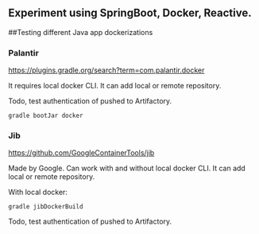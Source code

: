 ## Experiment using SpringBoot, Docker, Reactive.

##Testing different Java app dockerizations

### Palantir

https://plugins.gradle.org/search?term=com.palantir.docker

It requires local docker CLI.
It can add local or remote repository.

Todo, test authentication of pushed to Artifactory.

```gradle bootJar docker```

### Jib

https://github.com/GoogleContainerTools/jib

Made by Google.
Can work with and without local docker CLI.
It can add local or remote repository.

With local docker:

```gradle jibDockerBuild```

Todo, test authentication of pushed to Artifactory.

